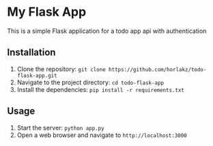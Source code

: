 # My Flask App

This is a simple Flask application for a todo app api with authentication

## Installation

1. Clone the repository: `git clone https://github.com/horlakz/todo-flask-app.git`
2. Navigate to the project directory: `cd todo-flask-app`
3. Install the dependencies: `pip install -r requirements.txt`

## Usage

1. Start the server: `python app.py`
2. Open a web browser and navigate to `http://localhost:3000`
